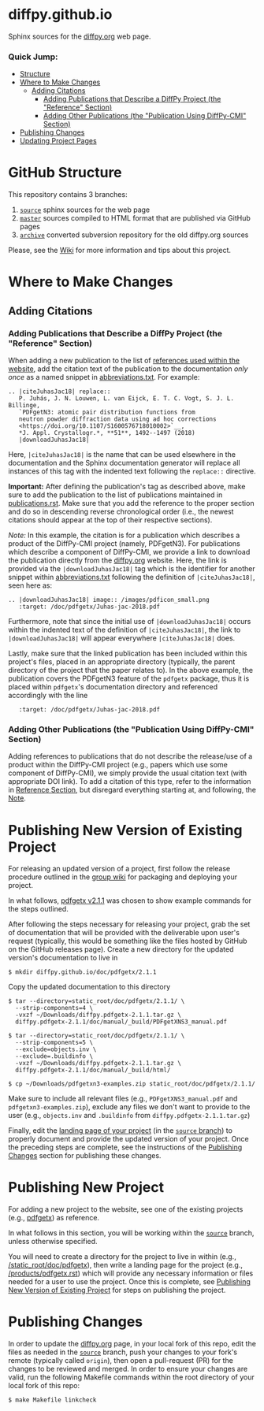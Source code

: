 diffpy.github.io
================

Sphinx sources for the [diffpy.org][site] web page.

### Quick Jump:

- [Structure](#structure)
- [Where to Make Changes](#where-to-make-changes)
  - [Adding Citations](#adding-citations)
    - [Adding Publications that Describe a DiffPy Project (the "Reference" Section)](#reference-section-2)
    - [Adding Other Publications (the "Publication Using DiffPy-CMI" Section)](#reference-section-2)
- [Publishing Changes](#submitting-changes)
- [Updating Project Pages](#updating-project-pages)


# GitHub Structure

This repository contains 3 branches:

1. [`source`][source] sphinx sources for the web page
2. [`master`][master] sources compiled to HTML format that are published via GitHub pages
3. [`archive`][archive] converted subversion repository for the old diffpy.org sources

Please, see the [Wiki](https://github.com/diffpy/diffpy.github.io/wiki) for more
information and tips about this project.


# Where to Make Changes

## Adding Citations

<a name="reference-section-1"></a>
### Adding Publications that Describe a DiffPy Project (the "Reference" Section)

When adding a new publication to the list of [references used within the website](https://www.diffpy.org/publications.html), add the citation text of the publication to the documentation *only once* as a named snippet in [abbreviations.txt](https://github.com/diffpy/diffpy.github.io/blob/source/abbreviations.txt#L286). For example:
```
.. |citeJuhasJac18| replace::
   P. Juhás, J. N. Louwen, L. van Eijck, E. T. C. Vogt, S. J. L. Billinge,
   `PDFgetN3: atomic pair distribution functions from
   neutron powder diffraction data using ad hoc corrections
   <https://doi.org/10.1107/S1600576718010002>`__,
   *J. Appl. Crystallogr.*, **51**, 1492--1497 (2018)
   |downloadJuhasJac18|
```
Here, `|citeJuhasJac18|` is the name that can be used elsewhere in the documentation and the Sphinx documentation generator will replace all instances of this tag with the indented text following the `replace::` directive.

**Important:** After defining the publication's tag as described above, make sure to add the publication to the list of publications maintained in [publications.rst](https://github.com/diffpy/diffpy.github.io/blob/source/publications.rst). Make sure that you add the reference to the proper section and do so in descending reverse chronological order (i.e., the newest citations should appear at the top of their respective sections).

<a name="reference-section-note">*Note:*</a> In this example, the citation is for a publication which describes a product of the DiffPy-CMI project (namely, PDFgetN3). For publications which describe a component of DiffPy-CMI, we provide a link to download the publication directly from the [diffpy.org][site] website. Here, the link is provided via the `|downloadJuhasJac18|` tag which is the identifier for another snippet within [abbreviations.txt](https://github.com/diffpy/diffpy.github.io/blob/source/abbreviations.txt#L294) following the definition of `|citeJuhasJac18|`, seen here as:
```
.. |downloadJuhasJac18| image:: /images/pdficon_small.png
   :target: /doc/pdfgetx/Juhas-jac-2018.pdf
```
Furthermore, note that since the initial use of `|downloadJuhasJac18|` occurs within the indented text of the definition of `|citeJuhasJac18|`, the link to `|downloadJuhasJac18|` will appear everywhere `|citeJuhasJac18|` does.

Lastly, make sure that the linked publication has been included within this project's files, placed in an appropriate directory (typically, the parent directory of the project that the paper relates to). In the above example, the publication covers the PDFgetN3 feature of the `pdfgetx` package, thus it is placed within `pdfgetx`'s documentation directory and referenced accordingly with the line
```
   :target: /doc/pdfgetx/Juhas-jac-2018.pdf
```


<a name="reference-section-2"></a>
### Adding Other Publications (the "Publication Using DiffPy-CMI" Section)

Adding references to publications that do not describe the release/use of a product within the DiffPy-CMI project (e.g., papers which use some component of DiffPy-CMI), we simply provide the usual citation text (with appropriate DOI link). To add a citation of this type, refer to the information in [Reference Section](#reference-section-1), but disregard everything starting at, and following, the [Note](#reference-section-note).


<a name="new-version"></a>
# Publishing New Version of Existing Project

For releasing an updated version of a project, first follow the release procedure outlined in the [group wiki](https://gitlab.thebillingegroup.com/resources/group-wiki/-/wikis/Finalizing-a-Project's-(Re)-Release) for packaging and deploying your project.

In what follows, [pdfgetx v2.1.1](https://github.com/diffpy/diffpy.pdfgetx/releases/tag/v2.1.1) was chosen to show example commands for the steps outlined.

After following the steps necessary for releasing your project, grab the set of documentation that will be provided with the deliverable upon user's request (typically, this would be something like the files hosted by GitHub on the GitHub releases page). Create a new directory for the updated version's documentation to live in
```
$ mkdir diffpy.github.io/doc/pdfgetx/2.1.1
```
Copy the updated documentation to this directory
```
$ tar --directory=static_root/doc/pdfgetx/2.1.1/ \
  --strip-components=4 \
  -vxzf ~/Downloads/diffpy.pdfgetx-2.1.1.tar.gz \
  diffpy.pdfgetx-2.1.1/doc/manual/_build/PDFgetXNS3_manual.pdf

$ tar --directory=static_root/doc/pdfgetx/2.1.1/ \
  --strip-components=5 \
  --exclude=objects.inv \
  --exclude=.buildinfo \
  -vxzf ~/Downloads/diffpy.pdfgetx-2.1.1.tar.gz \
  diffpy.pdfgetx-2.1.1/doc/manual/_build/html/

$ cp ~/Downloads/pdfgetxn3-examples.zip static_root/doc/pdfgetx/2.1.1/
```
Make sure to include all relevant files (e.g., `PDFgetXNS3_manual.pdf` and `pdfgetxn3-examples.zip`), exclude any files we don't want to provide to the user (e.g., `objects.inv` and `.buildinfo` from `diffpy.pdfgetx-2.1.1.tar.gz`)

Finally, edit the [landing page of your project](https://github.com/diffpy/diffpy.github.io/blob/source/products/pdfgetx.rst) (in the [`source` branch][source]) to properly document and provide the updated version of your project. Once the preceding steps are complete, see the instructions of the [Publishing Changes](#submitting-changes) section for publishing these changes.


# Publishing New Project

For adding a new project to the website, see one of the existing projects (e.g., [pdfgetx](https://www.diffpy.org/products/pdfgetx.html)) as reference.

In what follows in this section, you will be working within the [`source`][source] branch, unless otherwise specified.

You will need to create a directory for the project to live in within (e.g., [/static_root/doc/pdfgetx](https://github.com/diffpy/diffpy.github.io/tree/source/static_root/doc/pdfgetx)), then write a landing page for the project (e.g., [/products/pdfgetx.rst](https://github.com/diffpy/diffpy.github.io/blob/source/products/pdfgetx.rst)) which will provide any necessary information or files needed for a user to use the project. Once this is complete, see [Publishing New Version of Existing Project](#new-version) for steps on publishing the project.


# Publishing Changes

In order to update the [diffpy.org][site] page, in your local fork of this repo, edit the files as needed in the [`source`][source] branch, push your changes to your fork's remote (typically called `origin`), then open a pull-request (PR) for the changes to be reviewed and merged. In order to ensure your changes are valid, run the following Makefile commands within the root directory of your local fork of this repo:
```
$ make Makefile linkcheck
```





[site]: <https://www.diffpy.org/> "diffpy.org"
[source]: <https://github.com/diffpy/diffpy.github.io/tree/source> "source"
[master]: <https://github.com/diffpy/diffpy.github.io/tree/master> "master"
[archive]: <https://github.com/diffpy/diffpy.github.io/tree/archive> "archive"
